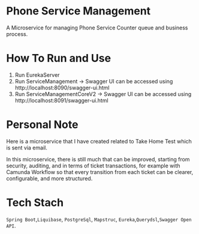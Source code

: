 # Phone Service Management

A Microservice for managing Phone Service Counter queue and business process.

# How To Run and Use

1. Run EurekaServer
2. Run ServiceManagement -> Swagger UI can be accessed using http://localhost:8090/swagger-ui.html
3. Run ServiceManagementCoreV2 -> Swagger UI can be accessed using http://localhost:8091/swagger-ui.html

# Personal Note

Here is a microservice that I have created related to Take Home Test which is sent via email.

In this microservice, there is still much that can be improved, starting from security, auditing, and in terms of ticket transactions, for example with Camunda Workflow so that every transition from each ticket can be clearer, configurable, and more structured.

# Tech Stach

`Spring Boot`,`Liquibase`, `PostgreSql`, `Mapstruc`, `Eureka`,`Querydsl`,`Swagger Open API`.
